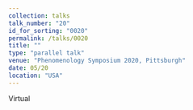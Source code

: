 ```yaml
---
collection: talks
talk_number: "20"
id_for_sorting: "0020"
permalink: /talks/0020
title: "" 
type: "parallel talk"
venue: "Phenomenology Symposium 2020, Pittsburgh"
date: 05/20
location: "USA"
---
```


Virtual
